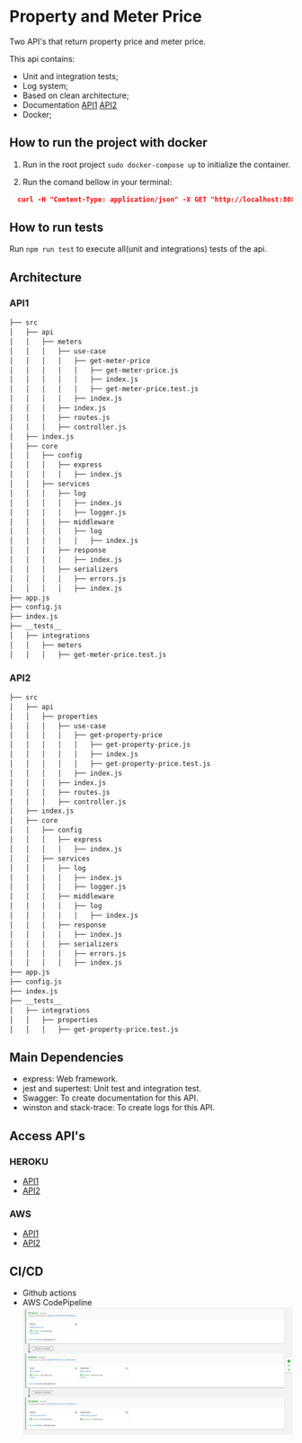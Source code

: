 # Property and Meter Price

Two API's that return property price and meter price.

This api contains:

- Unit and integration tests;
- Log system;
- Based on clean architecture;
- Documentation
    [API1](https://infinite-shelf-03720.herokuapp.com/doc/#/Meters/get_meters_price)
    [API2](https://nameless-bayou-05586.herokuapp.com/doc/#/Properties/get_properties_price)
- Docker;

## How to run the project with docker

1) Run in the root project `sudo docker-compose up` to initialize the container.

2) Run the comand bellow in your terminal:
```json
  curl -H "Content-Type: application/json" -X GET "http://localhost:8080/api/properties/price?quantity=10"
```

## How to run tests

Run `npm run test` to execute all(unit and integrations) tests of the api.

## Architecture

### API1

```bash
├── src
│   ├── api
│   │   ├── meters
│   │   │   ├── use-case
│   │   │   │   ├── get-meter-price
│   │   │   │   │   ├── get-meter-price.js
│   │   │   │   │   ├── index.js
│   │   │   │   │   ├── get-meter-price.test.js
│   │   │   │   ├── index.js
│   │   │   ├── index.js
│   │   │   ├── routes.js
│   │   │   ├── controller.js
│   ├── index.js
│   ├── core
│   │   ├── config
│   │   │   ├── express
│   │   │   │   ├── index.js
│   │   ├── services
│   │   │   ├── log
│   │   │   │   ├── index.js
│   │   │   │   ├── logger.js
│   │   │   ├── middleware
│   │   │   │   ├── log
│   │   │   │   │   ├── index.js
│   │   │   ├── response
│   │   │   │   ├── index.js
│   │   │   ├── serializers
│   │   │   │   ├── errors.js
│   │   │   │   ├── index.js
├── app.js
├── config.js
├── index.js
├── __tests__
│   ├── integrations
│   │   ├── meters
│   │   │   ├── get-meter-price.test.js
```

### API2

```bash
├── src
│   ├── api
│   │   ├── properties
│   │   │   ├── use-case
│   │   │   │   ├── get-property-price
│   │   │   │   │   ├── get-property-price.js
│   │   │   │   │   ├── index.js
│   │   │   │   │   ├── get-property-price.test.js
│   │   │   │   ├── index.js
│   │   │   ├── index.js
│   │   │   ├── routes.js
│   │   │   ├── controller.js
│   ├── index.js
│   ├── core
│   │   ├── config
│   │   │   ├── express
│   │   │   │   ├── index.js
│   │   ├── services
│   │   │   ├── log
│   │   │   │   ├── index.js
│   │   │   │   ├── logger.js
│   │   │   ├── middleware
│   │   │   │   ├── log
│   │   │   │   │   ├── index.js
│   │   │   ├── response
│   │   │   │   ├── index.js
│   │   │   ├── serializers
│   │   │   │   ├── errors.js
│   │   │   │   ├── index.js
├── app.js
├── config.js
├── index.js
├── __tests__
│   ├── integrations
│   │   ├── properties
│   │   │   ├── get-property-price.test.js
```

## Main Dependencies

- express: Web framework.
- jest and supertest: Unit test and integration test.
- Swagger: To create documentation for this API.
- winston and stack-trace: To create logs for this API.

## Access API's

### HEROKU
- [API1](https://infinite-shelf-03720.herokuapp.com/api/meters/price)
- [API2](https://nameless-bayou-05586.herokuapp.com/api/properties/price?quantity=10)

### AWS
- [API1](http://api1-env.eba-3t2yz5e6.us-east-2.elasticbeanstalk.com/api/meters/price)
- [API2](http://api2-env.eba-pjqypnx7.us-east-2.elasticbeanstalk.com/api/properties/price?quantity=10)

## CI/CD

- Github actions
- AWS CodePipeline
![aws codepipeline](./assets/codepipeline.png)
